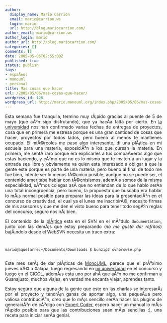 ```yaml
---
author:
  display_name: Mario Carrion
  email: mario@carrion.ws
  login: mario
  url: http://blog.mariocarrion.com/
author_email: mario@carrion.ws
author_login: mario
author_url: http://blog.mariocarrion.com/
categories: []
comments: []
date: 2005-05-06T02:55:00Z
published: true
status: publish
tags:
- espaÃ±ol
- monouml
- personal
title: Mas cosas que hacer
url: /2005/05/06/mas-cosas-que-hacer/
wordpress_id: 128
wordpress_url: http://mario.monouml.org/index.php/2005/05/06/mas-cosas-que-hacer/
---
```


<div style="clear:both;"></div>
<p align="justify">Esta semana fue tranquila, termino muy rÃ¡pido gracias al puente de 5 de mayo (que aÃºn sigo disfrutando), que ya hacÃ­a falta por cierto. En <a href="http://www.itver.edu.mx">la universidad</a> nos han confirmado varias fechas de entregas de proyectos, cosa que en primera me estresa porque es una gran cantidad de cosas que hacer, proyectos por todos lados, pero bueno al menos te mantienes ocupado. El miÃ©rcoles me paso algo interesante, di una plÃ¡tica en mi escuela para una materia, exposiciÃ³n a los que cursan la materia. En primera, me sentÃ­ raro porque era explicarles a tus compaÃ±eros algo que estas haciendo, y cÃ³mo que no es lo mismo que te inviten a un lugar y la entrada sea libre y obviamente va quien esta interesado a obligar a que la gente este porque es parte de una materia, pero bueno al final de todo me fue bien, intente ser lo menos tÃ©cnico posible, aunque no se puede ser, el contenido ameritaba hablar con tÃ©cnisismos, ademÃ¡s somos de la misma especialidad, sÃ³mos colegas asÃ­ que no entiendan de lo que hablo serÃ­a una total incongruencia, pero bueno, la propuesta que buscaba era hablar lo mÃ¡s normal posible para preparar las ideas para la presentaciÃ³n en el concurso de creatividad, el cual ya el lunes me inscribirÃ©, necesito firmas de mis asesores y que me den el visto bueno para tener todo segÃºn reglas del concurso, seguro nos irÃ¡ bien.</p>
<p align="justify">El contenido de la <a href="http://forge.novell.com/modules/xfmod/svn/svnbrowse.php?uri=filedetails.php%3Frepname%3Dmonouml%26path%3D%252Ftrunk%252Fdocumentation%252Fpresentations%252Fmay2005-itv.sxi.bz2%26rev%3D0%26sc%3D0" title="PlÃ¡tica en el ITV">plÃ¡tica</a> esta en el SVN en el mÃ³dulo <code>documentation</code>, junto con las demÃ¡s que estoy preparando (<span style="font-style:italic;">no me gusta dar refritos</span>) bajÃ¡ndolo desde el WebSVN necesita un truco extra:</p>
<p align="justify">
<code><br />
mario@aquelarre:~/Documents/Downloads $ bunzip2 svnbrowse.php<br />
</code></p>
<p align="justify">Este mes serÃ¡ de dar plÃ¡ticas de <a href="http://www.monouml.org">MonoUML</a>, parece que el prÃ³ximo jueves irÃ© a Xalapa, luego regresando en <a href="http://www.itver.edu.mx">mi universidad</a> en el concurso y luego en el <a href="http://www.cicol.org.mx">CICOL</a>, ademÃ¡s esta uno por ahÃ­ que aÃºn no me confirman a Guanajuato, muchos viajes, en verdad me encanta viajar, aprendes tanto.</p>
<p align="justify">Estoy seguro que alguna de la gente que este en las charlas se interesarÃ¡ por el proyecto y tendrÃ¡n ganas de aportar algo, una pequeÃ±a pero valiosa contribuciÃ³n, creo que lo mÃ¡s sencillo serÃ­a hacer los plugins de generaciÃ³n de cÃ³digo con <a href="http://expertcoder.sf.net">Expert Coder</a>, espero hacer un manual lo mÃ¡s rÃ¡pido posible para que las contribuciones sean mÃ¡s sencillas :), una receta para iniciar serÃ­a genial.</p>
<div style="clear:both; padding-bottom: 0.25em;"></div>
